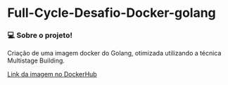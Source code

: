# Full-Cycle-Desafio-Docker-golang

### :computer: Sobre o projeto!

<p>Criação de uma imagem docker do Golang, otimizada utilizando a técnica Multistage Building.</p>

<a href="https://hub.docker.com/r/rodolfomsouza/codeeducation" target="_blank">Link da imagem no DockerHub</a>
